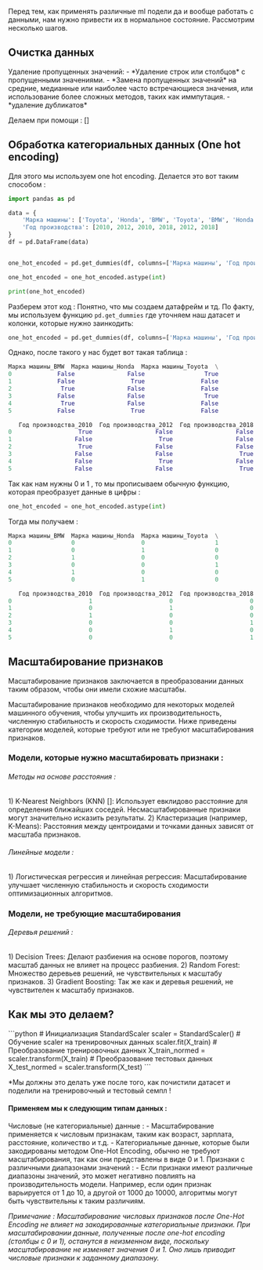 Перед тем, как применять различные ml подели да и вообще работать с данными, нам нужно привести их в нормальное состояние. Рассмотрим несколько шагов.

<h2>Очистка данных</h2>
Удаление пропущенных значений:
-  *Удаление строк или столбцов* с пропущенными значениями.
- *Замена пропущенных значений* на средние, медианные или наиболее часто встречающиеся значения, или использование более сложных методов, таких как иммпутация. 
- *удаление дубликатов*

Делаем при помощи :
[]

<h2>Обработка категориальных данных (One hot encoding)</h2>
Для этого мы используем one hot encoding. Делается это вот таким способом : 

```python 
import pandas as pd

data = {
    'Марка машины': ['Toyota', 'Honda', 'BMW', 'Toyota', 'BMW', 'Honda'],
    'Год производства': [2010, 2012, 2010, 2018, 2012, 2018]
}
df = pd.DataFrame(data)


one_hot_encoded = pd.get_dummies(df, columns=['Марка машины', 'Год производства'])

one_hot_encoded = one_hot_encoded.astype(int)

print(one_hot_encoded)
```

Разберем этот код : 
Понятно, что мы создаем датафрейм и тд. 
По факту, мы используем функцию `pd.get_dummies` где уточняем наш датасет и колонки, которые нужно заинкодить:

```python
one_hot_encoded = pd.get_dummies(df, columns=['Марка машины', 'Год производства'])
```

Однако, после такого у нас будет вот такая таблица : 

```python 
Марка машины_BMW  Марка машины_Honda  Марка машины_Toyota  \
0             False               False                 True   
1             False                True                False   
2              True               False                False   
3             False               False                 True   
4              True               False                False   
5             False                True                False   

   Год производства_2010  Год производства_2012  Год производства_2018  
0                   True                  False                  False  
1                  False                   True                  False  
2                   True                  False                  False  
3                  False                  False                   True  
4                  False                   True                  False  
5                  False                  False                   True  
```

Так как нам нужны 0 и 1 , то мы прописываем обычную функцию, которая преобразует данные в цифры : 

```python 
one_hot_encoded = one_hot_encoded.astype(int)
```

Тогда мы получаем : 

```python
Марка машины_BMW  Марка машины_Honda  Марка машины_Toyota  \
0                 0                   0                    1   
1                 0                   1                    0   
2                 1                   0                    0   
3                 0                   0                    1   
4                 1                   0                    0   
5                 0                   1                    0   

   Год производства_2010  Год производства_2012  Год производства_2018  
0                      1                      0                      0  
1                      0                      1                      0  
2                      1                      0                      0  
3                      0                      0                      1  
4                      0                      1                      0  
5                      0                      0                      1
```

<h2>Масштабирование признаков</h2> 
Масштабирование признаков заключается в преобразовании данных таким образом, чтобы они имели схожие масштабы.

Масштабирование признаков необходимо для некоторых моделей машинного обучения, чтобы улучшить их производительность, численную стабильность и скорость сходимости. Ниже приведены категории моделей, которые требуют или не требуют масштабирования признаков.


<h3>Модели, которые нужно масштабировать признаки : </h3>
<h6>Методы на основе расстояния :</h6>
1) K-Nearest Neighbors (KNN) []: Использует евклидово расстояние для определения ближайших соседей. Несмасштабированные признаки могут значительно исказить результаты.
2) Кластеризация (например, K-Means): Расстояния между центроидами и точками данных зависят от масштаба признаков.
<h6>Линейные модели :</h6>
1) Логистическая регрессия и линейная регрессия: Масштабирование улучшает численную стабильность и скорость сходимости оптимизационных алгоритмов.


<h3>Модели, не требующие масштабирования</h3>
<h6>Деревья решений : </h6>
1) Decision Trees: Делают разбиения на основе порогов, поэтому масштаб данных не влияет на процесс разбиения.
2) Random Forest: Множество деревьев решений, не чувствительных к масштабу признаков.
3) Gradient Boosting: Так же как и деревья решений, не чувствителен к масштабу признаков.


<h2>Как мы это делаем?</h2>
```python 
# Инициализация 
StandardScaler scaler = StandardScaler() 
# Обучение scaler на тренировочных данных 
scaler.fit(X_train) 
# Преобразование тренировочных данных 
X_train_normed = scaler.transform(X_train) 
# Преобразование тестовых данных 
X_test_normed = scaler.transform(X_test)
```

*Мы должны это делать уже после того, как почистили датасет и поделили на тренировочный и тестовый семпл ! 

<h4>Применяем мы к следующим типам данных :</h4> 
Числовые (не категориальные) данные : 
    - Масштабирование применяется к числовым признакам, таким как возраст, зарплата, расстояние, количество и т.д.
    - Категориальные данные, которые были закодированы методом One-Hot Encoding, обычно не требуют масштабирования, так как они представлены в виде 0 и 1.
Признаки с различными диапазонами значений :
    - Если признаки имеют различные диапазоны значений, это может негативно повлиять на производительность модели. Например, если один признак варьируется от 1 до 10, а другой от 1000 до 10000, алгоритмы могут быть чувствительны к таким различиям.

*Примечание : Масштабирование числовых признаков после One-Hot Encoding не влияет на закодированные категориальные признаки. При масштабировании данные, полученные после one-hot encoding (столбцы с 0 и 1), останутся в неизменном виде, поскольку масштабирование не изменяет значения 0 и 1. Оно лишь приводит числовые признаки к заданному диапазону.*



